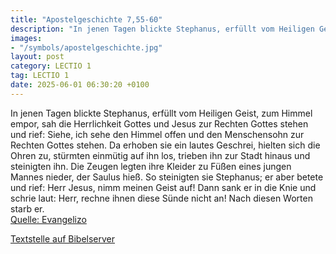 ```yaml
---
title: "Apostelgeschichte 7,55-60"
description: "In jenen Tagen blickte Stephanus, erfüllt vom Heiligen Geist, zum Himmel empor, sah die Herrlichkeit Gottes und Jesus zur Rechten Gottes stehen und rief: Siehe, ich sehe den Himmel offen und den Menschensohn zur Rechten Gottes stehen. Da erhoben sie ein lautes Geschrei, hielten s...."
images:
- "/symbols/apostelgeschichte.jpg"
layout: post
category: LECTIO 1
tag: LECTIO 1
date: 2025-06-01 06:30:20 +0100
---
```

In jenen Tagen blickte Stephanus, erfüllt vom Heiligen Geist, zum Himmel empor, sah die Herrlichkeit Gottes und Jesus zur Rechten Gottes stehen
und rief: Siehe, ich sehe den Himmel offen und den Menschensohn zur Rechten Gottes stehen.
Da erhoben sie ein lautes Geschrei, hielten sich die Ohren zu, stürmten einmütig auf ihn los,
trieben ihn zur Stadt hinaus und steinigten ihn.<!--more--> Die Zeugen legten ihre Kleider zu Füßen eines jungen Mannes nieder, der Saulus hieß.
So steinigten sie Stephanus; er aber betete und rief: Herr Jesus, nimm meinen Geist auf!
Dann sank er in die Knie und schrie laut: Herr, rechne ihnen diese Sünde nicht an! Nach diesen Worten starb er.<br>
[Quelle: Evangelizo](https://evangeliumtagfuertag.org/DE/gospel)

[Textstelle auf Bibelserver](https://www.bibleserver.com/EU/Apostelgeschichte7,55-60)
